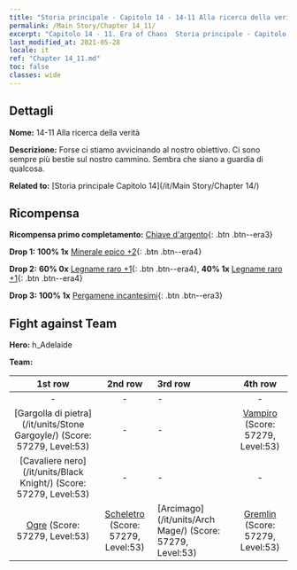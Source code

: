 ```yaml
---
title: "Storia principale - Capitolo 14 - 14-11 Alla ricerca della verità"
permalink: /Main Story/Chapter 14_11/
excerpt: "Capitolo 14 - 11. Era of Chaos  Storia principale - Capitolo 14_11. 14-11 Alla ricerca della verità"
last_modified_at: 2021-05-28
locale: it
ref: "Chapter 14_11.md"
toc: false
classes: wide
---
```


## Dettagli

 **Nome:** 14-11 Alla ricerca della verità

 **Descrizione:** Forse ci stiamo avvicinando al nostro obiettivo. Ci sono sempre più bestie sul nostro cammino. Sembra che siano a guardia di qualcosa.

 **Related to:** [Storia principale Capitolo 14](/it/Main Story/Chapter 14/)

## Ricompensa

 **Ricompensa primo completamento:** [Chiave d'argento](/ItemsIT/con_693/){: .btn .btn--era3}

 **Drop 1:** **100% 1x** [Minerale epico +2](/ItemsIT/mat_47/){: .btn .btn--era4}

 **Drop 2:** **60% 0x** [Legname raro +1](/ItemsIT/mat_41/){: .btn .btn--era4}, **40% 1x** [Legname raro +1](/ItemsIT/mat_41/){: .btn .btn--era4}

 **Drop 3:** **100% 1x** [Pergamene incantesimi](/ItemsIT/con_694/){: .btn .btn--era3}


## Fight against Team
 **Hero:** h_Adelaide

 **Team:**


  | 1st row | 2nd row | 3rd row | 4th row |
  |:----:|:----:|:----|:----:|
  | - | - | - | - |
  | [Gargolla di pietra](/it/units/Stone Gargoyle/) (Score: 57279, Level:53)  | - | - | [Vampiro](/it/units/Vampire/) (Score: 57279, Level:53)  |
  | [Cavaliere nero](/it/units/Black Knight/) (Score: 57279, Level:53)  | - | - | - |
  | [Ogre](/it/units/Ogre/) (Score: 57279, Level:53)  | [Scheletro](/it/units/Skeleton/) (Score: 57279, Level:53)  | [Arcimago](/it/units/Arch Mage/) (Score: 57279, Level:53)  | [Gremlin](/it/units/Gremlin/) (Score: 57279, Level:53)  |


